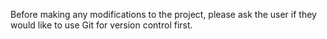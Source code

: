 Before making any modifications to the project, please ask the user if they would like to use Git for version control first.